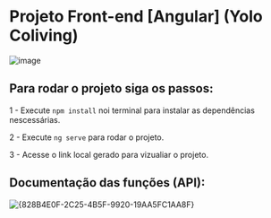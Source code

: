 # Projeto Front-end [Angular] (Yolo Coliving)

![image](https://github.com/user-attachments/assets/6724eb37-83a1-4510-b90b-7ef1f1c1ffe3)

## Para rodar o projeto siga os passos:

1 - Execute  `npm install` noi terminal para instalar as dependências nescessárias.

2 - Execute  `ng serve` para rodar o projeto.

3 - Acesse  o link local gerado para vizualiar o projeto.

## Documentação das funções (API): 
![{828B4E0F-2C25-4B5F-9920-19AA5FC1AA8F}](https://github.com/user-attachments/assets/6d292c2a-6f35-4c68-a001-6b91128934f6)






